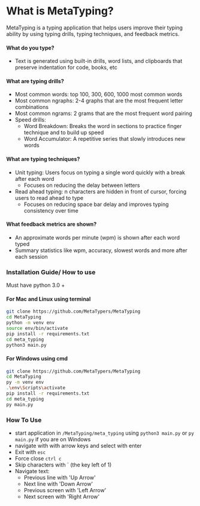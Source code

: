 # What is MetaTyping?
MetaTyping is a typing application that helps users improve their typing ability by using typing drills, typing techniques, and feedback metrics.

#### What do you type?
- Text is generated using built-in drills, word lists, and clipboards that preserve indentation for code, books, etc

#### What are typing drills?
- Most common words: top 100, 300, 600, 1000 most common words
- Most common ngraphs: 2-4 graphs that are the most frequent letter combinations
- Most common ngrams: 2 grams that are the most frequent word pairing
- Speed drills:
  - Word Breakdown: Breaks the word in sections to practice finger technique and to build up speed
  - Word Accumulator: A repetitive series that slowly introduces new words

#### What are typing techniques?
- Unit typing: Users focus on typing a single word quickly with a break after each word
  - Focuses on reducing the delay between letters
- Read ahead typing: n characters are hidden in front of cursor, forcing users to read ahead to type
  - Focuses on reducing space bar delay and improves typing consistency over time

#### What feedback metrics are shown?
- An approximate words per minute (wpm) is shown after each word typed
- Summary statistics like wpm, accuracy, slowest words and more after each session

### Installation Guide/ How to use

Must have python 3.0 +

#### For Mac and Linux using terminal

```bash
git clone https://github.com/MetaTypers/MetaTyping
cd MetaTyping
python -m venv env
source env/bin/activate
pip install -r requirements.txt
cd meta_typing
python3 main.py
```
#### For Windows using cmd
```bash
git clone https://github.com/MetaTypers/MetaTyping
cd MetaTyping
py -m venv env
.\env\Scripts\activate
pip install -r requirements.txt
cd meta_typing
py main.py
```
### How To Use

- start application in `/MetaTyping/meta_typing` using `python3 main.py` or `py main.py` if you are on Windows
- navigate with with arrow keys and select with enter
- Exit with `esc`
- Force close `ctrl c`
- Skip characters with ` (the key left of 1)
- Navigate text:
    - Previous line with 'Up Arrow'
    - Next line with 'Down Arrow'
    - Previous screen with 'Left Arrow'
    - Next screen with 'Right Arrow'

